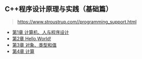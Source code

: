 ## C++程序设计原理与实践（基础篇）
> https://www.stroustrup.com//programming_support.html

- [第1章 计算机、人与程序设计](chapter1.md)
- [第2章 Hello,World!](chapter2.md)
- [第3章 对象、类型和值](chapter3.md)
- [第4章 计算](chapter4.md)